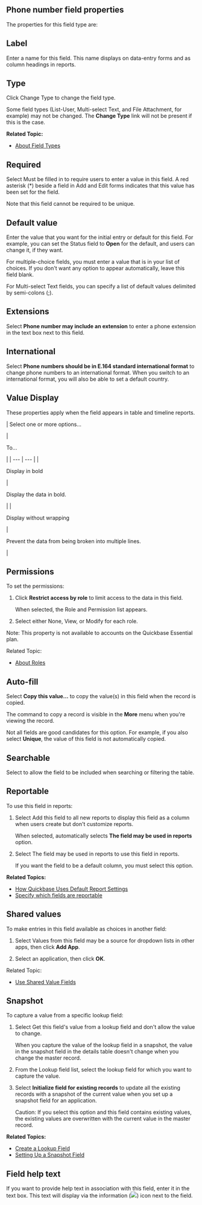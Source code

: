 ## Phone number field properties

The properties for this field type are:

## Label

Enter a name for this field. This name displays on data-entry forms and as column headings in reports.

## Type

Click Change Type to change the field type.

Some field types (List-User, Multi-select Text, and File Attachment, for example) may not be changed. The **Change Type** link will not be present if this is the case.

**Related Topic:**

-   [About Field Types](https://helpv2.quickbase.com/hc/en-us/articles/4570297480980-About-field-types-)

## Required

Select Must be filled in to require users to enter a value in this field. A red asterisk (\*) beside a field in Add and Edit forms indicates that this value has been set for the field.

Note that this field cannot be required to be unique.

## Default value

Enter the value that you want for the initial entry or default for this field. For example, you can set the Status field to **Open** for the default, and users can change it, if they want.

For multiple-choice fields, you must enter a value that is in your list of choices. If you don't want any option to appear automatically, leave this field blank.

For Multi-select Text fields, you can specify a list of default values delimited by semi-colons (;).

## Extensions

Select **Phone number may include an extension** to enter a phone extension in the text box next to this field.

## International

Select **Phone numbers should be in E.164 standard international format** to change phone numbers to an international format. When you switch to an international format, you will also be able to set a default country.

## Value Display

These properties apply when the field appears in table and timeline reports.

| 
Select one or more options...

 | 

To...

 |
| --- | --- |
| 

Display in bold

 | 

Display the data in bold.

 |
| 

Display without wrapping

 | 

Prevent the data from being broken into multiple lines.

 |

## Permissions

To set the permissions:

1.  Click **Restrict access by role** to limit access to the data in this field.
    
    When selected, the Role and Permission list appears.
    
2.  Select either None, View, or Modify for each role.
    

Note: This property is not available to accounts on the Quickbase Essential plan.

Related Topic:

-   [About Roles](https://helpv2.quickbase.com/hc/en-us/articles/4570323434516-About-Roles-)

## Auto-fill

Select **Copy this value...** to copy the value(s) in this field when the record is copied.

The command to copy a record is visible in the **More** menu when you're viewing the record.

Not all fields are good candidates for this option. For example, if you also select **Unique**, the value of this field is not automatically copied.

## Searchable

Select to allow the field to be included when searching or filtering the table.

## Reportable

To use this field in reports:

1.  Select Add this field to all new reports to display this field as a column when users create but don't customize reports.
    
    When selected, automatically selects **The field may be used in reports** option.
    
2.  Select The field may be used in reports to use this field in reports.
    
    If you want the field to be a default column, you must select this option.
    

**Related Topics:**

-   [How Quickbase Uses Default Report Settings](https://helpv2.quickbase.com/hc/en-us/articles/4570348881300-Setting-reporting-defaults-)
-   [Specify which fields are reportable](https://helpv2.quickbase.com/hc/en-us/articles/4570402784276-Specify-Which-Fields-are-Reportable-)

## Shared values

To make entries in this field available as choices in another field:

1.  Select Values from this field may be a source for dropdown lists in other apps, then click **Add App**.
    
2.  Select an application, then click **OK**.
    

Related Topic:

-   [Use Shared Value Fields](https://helpv2.quickbase.com/hc/en-us/articles/4570317315604-Using-shared-value-fields-)

## Snapshot

To capture a value from a specific lookup field:

1.  Select Get this field's value from a lookup field and don't allow the value to change.
    
    When you capture the value of the lookup field in a snapshot, the value in the snapshot field in the details table doesn't change when you change the master record.
    
2.  From the Lookup field list, select the lookup field for which you want to capture the value.
    
3.  Select **Initialize field for existing records** to update all the existing records with a snapshot of the current value when you set up a snapshot field for an application.
    
    Caution: If you select this option and this field contains existing values, the existing values are overwritten with the current value in the master record.
    

**Related Topics:**

-   [Create a Lookup Field](https://helpv2.quickbase.com/hc/en-us/articles/4570275339156-Creating-lookup-fields-)
-   [Setting Up a Snapshot Field](https://helpv2.quickbase.com/hc/en-us/articles/4570403519508-Setting-up-snapshots-of-lookup-fields-)

## Field help text

If you want to provide help text in association with this field, enter it in the text box. This text will display via the information (![](https://helpv2.quickbase.com/hc/article_attachments/4572801516692/information_icon.png)) icon next to the field.